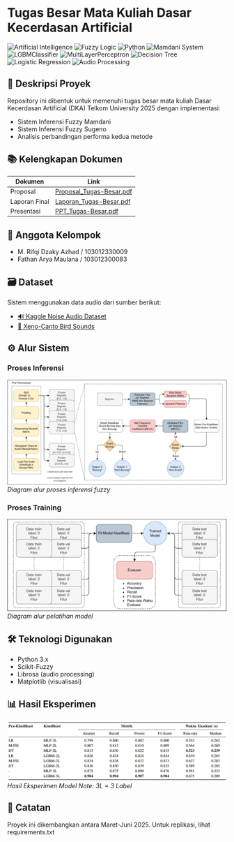 # Tugas Besar Mata Kuliah Dasar Kecerdasan Artificial

![Artificial Intelligence](https://img.shields.io/badge/-Artificial%20Intelligence-FF6F00?style=flat&logo=ai&logoColor=white)
![Fuzzy Logic](https://img.shields.io/badge/-Fuzzy%20Logic-430098?style=flat&logo=mathworks&logoColor=white)
![Python](https://img.shields.io/badge/-Python-3776AB?style=flat&logo=python&logoColor=white)
![Mamdani System](https://img.shields.io/badge/-Mamdani%20System-8A2BE2?style=flat)
![LGBMClassifier](https://img.shields.io/badge/-LightGBM-00BFFF?style=flat&logo=lightgbm&logoColor=white)
![MultiLayerPerceptron](https://img.shields.io/badge/-MLP-FF4500?style=flat) 
![Decision Tree](https://img.shields.io/badge/-Decision%20Tree-32CD32?style=flat)
![Logistic Regression](https://img.shields.io/badge/-Logistic%20Regression-FF69B4?style=flat)
![Audio Processing](https://img.shields.io/badge/-Audio%20Processing-000080?style=flat&logo=sonos&logoColor=white)

## 📝 Deskripsi Proyek  
Repository ini dibentuk untuk memenuhi tugas besar mata kuliah Dasar Kecerdasan Artificial (DKA) Telkom University 2025 dengan implementasi:  
- Sistem Inferensi Fuzzy Mamdani  
- Sistem Inferensi Fuzzy Sugeno  
- Analisis perbandingan performa kedua metode  

## 📚 Kelengkapan Dokumen
| Dokumen | Link |
|---------|------|
| Proposal | [Proposal_Tugas-Besar.pdf](Proposal_Tugas-Besar.pdf) |
| Laporan Final | [Laporan_Tugas-Besar.pdf](Laporan_Tugas-Besar.pdf) |
| Presentasi | [PPT_Tugas-Besar.pdf](PPT_Tugas-Besar.pdf) |

## 👥 Anggota Kelompok
- M. Rifqi Dzaky Azhad / 103012330009
- Fathan Arya Maulana / 103012300083

## 🗃️ Dataset
Sistem menggunakan data audio dari sumber berikut:
- [🔊 Kaggle Noise Audio Dataset](https://www.kaggle.com/datasets/javohirtoshqorgonov/noise-audio-data)  
- [🎵 Xeno-Canto Bird Sounds](https://xeno-canto.org)  

## ⚙️ Alur Sistem
### Proses Inferensi
![Workflow Inference](Assets/fig_Inference.png)  
*Diagram alur proses inferensi fuzzy*

### Proses Training
![Workflow Training](Assets/fig_Training.png)  
*Diagram alur pelatihan model*

## 🛠️ Teknologi Digunakan
- Python 3.x
- Scikit-Fuzzy
- Librosa (audio processing)
- Matplotlib (visualisasi)

## 📊 Hasil Eksperimen
![Hasil Eksperimen](Assets/fig_Hasil_Inference.png)  
*Hasil Eksperimen Model*
*Note: 3L = 3 Label*

## 📌 Catatan
Proyek ini dikembangkan antara Maret-Juni 2025. Untuk replikasi, lihat requirements.txt
